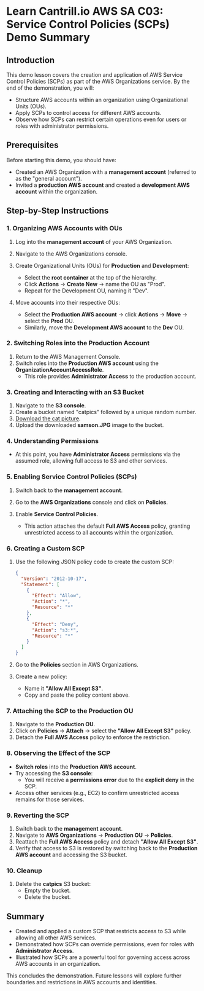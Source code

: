 # Learn Cantrill.io AWS SA C03: Service Control Policies (SCPs) Demo Summary

## Introduction

This demo lesson covers the creation and application of AWS Service Control Policies (SCPs) as part of the AWS Organizations service. By the end of the demonstration, you will:

- Structure AWS accounts within an organization using Organizational Units (OUs).
- Apply SCPs to control access for different AWS accounts.
- Observe how SCPs can restrict certain operations even for users or roles with administrator permissions.

## Prerequisites

Before starting this demo, you should have:

- Created an AWS Organization with a **management account** (referred to as the "general account").
- Invited a **production AWS account** and created a **development AWS account** within the organization.

## Step-by-Step Instructions

### 1. Organizing AWS Accounts with OUs

1. Log into the **management account** of your AWS Organization.
2. Navigate to the AWS Organizations console.
3. Create Organizational Units (OUs) for **Production** and **Development**:

   - Select the **root container** at the top of the hierarchy.
   - Click **Actions** → **Create New** → name the OU as "Prod".
   - Repeat for the Development OU, naming it "Dev".

4. Move accounts into their respective OUs:
   - Select the **Production AWS account** → click **Actions** → **Move** → select the **Prod** OU.
   - Similarly, move the **Development AWS account** to the **Dev** OU.

### 2. Switching Roles into the Production Account

1. Return to the AWS Management Console.
2. Switch roles into the **Production AWS account** using the **OrganizationAccountAccessRole**.
   - This role provides **Administrator Access** to the production account.

### 3. Creating and Interacting with an S3 Bucket

1. Navigate to the **S3 console**.
2. Create a bucket named "catpics" followed by a unique random number.
3. [Download the cat picture](https://learn-cantrill-labs.s3.amazonaws.com/awscoursedemos/0034-aws-orgscp/samson.JPG).
4. Upload the downloaded **samson.JPG** image to the bucket.

### 4. Understanding Permissions

- At this point, you have **Administrator Access** permissions via the assumed role, allowing full access to S3 and other services.

### 5. Enabling Service Control Policies (SCPs)

1. Switch back to the **management account**.
2. Go to the **AWS Organizations** console and click on **Policies**.
3. Enable **Service Control Policies**.

   - This action attaches the default **Full AWS Access** policy, granting unrestricted access to all accounts within the organization.

### 6. Creating a Custom SCP

1. Use the following JSON policy code to create the custom SCP:

   ```json
   {
     "Version": "2012-10-17",
     "Statement": [
       {
         "Effect": "Allow",
         "Action": "*",
         "Resource": "*"
       },
       {
         "Effect": "Deny",
         "Action": "s3:*",
         "Resource": "*"
       }
     ]
   }
   ```

2. Go to the **Policies** section in AWS Organizations.
3. Create a new policy:
   - Name it **"Allow All Except S3"**.
   - Copy and paste the policy content above.

### 7. Attaching the SCP to the Production OU

1. Navigate to the **Production OU**.
2. Click on **Policies** → **Attach** → select the **"Allow All Except S3"** policy.
3. Detach the **Full AWS Access** policy to enforce the restriction.

### 8. Observing the Effect of the SCP

- **Switch roles** into the **Production AWS account**.
- Try accessing the **S3 console**:
  - You will receive a **permissions error** due to the **explicit deny** in the SCP.
- Access other services (e.g., EC2) to confirm unrestricted access remains for those services.

### 9. Reverting the SCP

1. Switch back to the **management account**.
2. Navigate to **AWS Organizations** → **Production OU** → **Policies**.
3. Reattach the **Full AWS Access** policy and detach **"Allow All Except S3"**.
4. Verify that access to S3 is restored by switching back to the **Production AWS account** and accessing the S3 bucket.

### 10. Cleanup

1. Delete the **catpics** S3 bucket:
   - Empty the bucket.
   - Delete the bucket.

## Summary

- Created and applied a custom SCP that restricts access to S3 while allowing all other AWS services.
- Demonstrated how SCPs can override permissions, even for roles with **Administrator Access**.
- Illustrated how SCPs are a powerful tool for governing access across AWS accounts in an organization.

This concludes the demonstration. Future lessons will explore further boundaries and restrictions in AWS accounts and identities.
